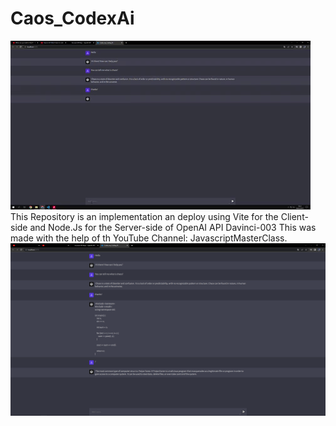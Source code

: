# Caos_CodexAi
![](https://github.com/Kallenhard1/Caos_CodexAi/blob/main/assets/chat.gif)
This Repository is an implementation an deploy using Vite for the Client-side and Node.Js for the Server-side of OpenAI API Davinci-003
This was made with the help of th YouTube Channel: JavascriptMasterClass.
![](https://github.com/Kallenhard1/Caos_CodexAi/blob/main/assets/01.png)
